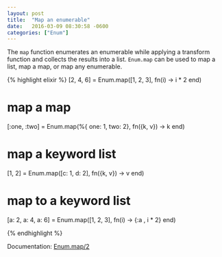 ```yaml
---
layout: post
title:  "Map an enumerable"
date:   2016-03-09 08:30:58 -0600
categories: ["Enum"]
---
```

The `map` function enumerates an enumerable while applying a transform function and collects the results into a list. `Enum.map` can be used to map a list, map a map, or map any enumerable.

{% highlight elixir %}
[2, 4, 6] = Enum.map([1, 2, 3], fn(i) -> i * 2 end)

# map a map
[:one, :two] = Enum.map(%{ one: 1, two: 2}, fn({k, v}) -> k end)

# map a keyword list
[1, 2] = Enum.map([c: 1, d: 2], fn({k, v}) -> v end)

# map to a keyword list
[a: 2, a: 4, a: 6] = Enum.map([1, 2, 3], fn(i) -> {:a , i * 2} end)

{% endhighlight %}

Documentation: [Enum.map/2](http://elixir-lang.org/docs/stable/elixir/Enum.html#map/2)

